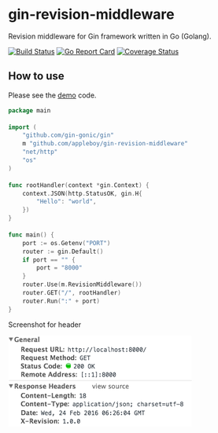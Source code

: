 # gin-revision-middleware

Revision middleware for Gin framework written in Go (Golang).

[![Build Status](https://travis-ci.org/appleboy/gin-revision-middleware.svg?branch=master)](https://travis-ci.org/appleboy/gin-revision-middleware) [![Go Report Card](https://goreportcard.com/badge/github.com/appleboy/gin-revision-middleware)](https://goreportcard.com/report/github.com/appleboy/gin-revision-middleware) [![Coverage Status](https://coveralls.io/repos/github/appleboy/gin-revision-middleware/badge.svg?branch=master)](https://coveralls.io/github/appleboy/gin-revision-middleware?branch=master)

## How to use

Please see the [demo](example/main.go) code.

```go
package main

import (
    "github.com/gin-gonic/gin"
    m "github.com/appleboy/gin-revision-middleware"
    "net/http"
    "os"
)

func rootHandler(context *gin.Context) {
    context.JSON(http.StatusOK, gin.H{
        "Hello": "world",
    })
}

func main() {
    port := os.Getenv("PORT")
    router := gin.Default()
    if port == "" {
        port = "8000"
    }
    router.Use(m.RevisionMiddleware())
    router.GET("/", rootHandler)
    router.Run(":" + port)
}
```

Screenshot for header

![header screenshot](screenshots/revision.png)


